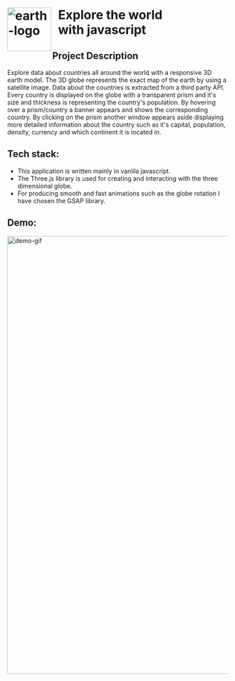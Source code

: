 
<h1><img src="https://user-images.githubusercontent.com/74594156/163781965-5c00e29c-55a7-4e6b-95cc-ebdaf1849f1e.png" align="left" alt="earth-logo" width="100">&nbsp; Explore the world<br />&nbsp; with javascript</h1> 

## Project Description

Explore data about countries all around the world with a responsive 3D earth model. The 3D globe represents the exact map of the earth by using a satellite image. Data about the countries is extracted from a third party API. Every country is displayed on the globe with a transparent prism and it's size and thickness is representing the country's population. By hovering over a prism/country a banner appears and shows the corresponding country. By clicking on the prism another window appears aside displaying more detailed information about the country such as it's capital, population, density, currency and which continent it is located in.

## Tech stack:

- This application is written mainly in vanilla javascript. 
- The Three.js library is used for creating and interacting with the three dimensional globe. 
- For producing smooth and fast animations such as the globe rotation I have chosen the GSAP library.  

## Demo: 

<img src="https://user-images.githubusercontent.com/74594156/163781105-88d66b25-8687-4adc-b4a6-98149e1bcf6b.gif" width="1000" alt="demo-gif">




